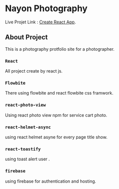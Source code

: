 # Nayon Photography

Live Projet Link : [Create React App](https://nayon-photography.web.app/).

## About Project

This is a photography protfolio site for a photographer.

### `React`

All project create by react js.

### `Flowbite`

There using flowbite and react flowbite css framwork.

### `react-photo-view`

Using react photo view npm for service cart photo.

### `react-helmet-async`

using react helmet asyne for every page title show. 

### `react-toastify`

using toast alert user .

### `firebase`

using firebase for authentication and hosting.
